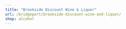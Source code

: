 ```yaml
---
title: "Brookside Discount Wine & Liquor"
url: /bridgeport/brookside-discount-wine-and-liquor/
shop: alcohol
---
```

